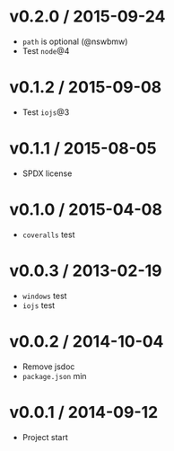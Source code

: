 v0.2.0 / 2015-09-24
==================

  * `path` is optional (@nswbmw)
  * Test `node`@4

v0.1.2 / 2015-09-08
==================

  * Test `iojs`@3

v0.1.1 / 2015-08-05
==================

  * SPDX license

v0.1.0 / 2015-04-08
==================

  * `coveralls` test

v0.0.3 / 2013-02-19
==================

  * `windows` test
  * `iojs` test

v0.0.2 / 2014-10-04
==================

  * Remove jsdoc
  * `package.json` min

v0.0.1 / 2014-09-12
==================

  * Project start
